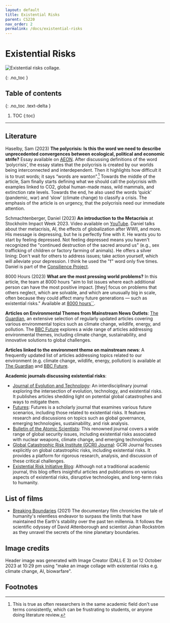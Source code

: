 ```yaml
---
layout: default
title: Existential Risks
parent: CS220
nav_order: 2
permalink: /docs/existential-risks
---
```


# Existential Risks

![Existential risks collage.](../assets/img/2023-10-12-existential-risks-bing-dalle.jpg)

{: .no_toc }

## Table of contents
{: .no_toc .text-delta }

1. TOC
{:toc}

---

## Literature
Haselby, Sam (2023) **The polycrisis: Is this the word we need to describe unprecedented convergences between ecological, political and economic strife?** Essay available on [AEON](https://aeon.co/essays/the-case-for-polycrisis-as-a-keyword-of-our-interconnected-times?utm_source=pocket-newtab-en-gb). After discussing definitions of the word ‘polycrisis’, the essay states that the polycrisis is created by our worlds being interconnected and interdependent. Then it highlights how difficult it is to trust words; it says “words are wanton”.[^inconsistent-terms]  Towards the middle of the article, Sam finally starts defining what we should call the polycrisis with examples linked to CO2, global human-made mass, wild mammals, and extinction rate levels. Towards the end, he also used the words ‘quick’ (pandemic, war) and ‘slow’ (climate change) to classify a crisis. The emphasis of the article is on urgency, that the polycrisis need our immediate attention.

Schmachtenberger, Daniel (2023) **An introduction to the Metacrisis** at Stockholm Impact Week 2023. Video available on [YouTube](https://youtu.be/4kBoLVvoqVY?feature=shared). Daniel talks about ther metacrisis, AI, the effects of globalization after WWII, and more. His message is depressing, but he is perfectly fine with it. He wants you to start by feeling depressed. Not feeling depressed means you haven't recognized the "continued destruction of the sacred around us" (e.g., sex trafficking of children or factory farming of animals). He offers a silver lining: Don't wait for others to address issues; take action yourself, which will alleviate your depression. I think he used the "f" word only five times. Daniel is part of the [Consilience Project](https://consilienceproject.org/).

8000 Hours (2023) **What are the most pressing world problems?** In this article, the team at 8000 hours "aim to list issues where each additional person can have the most positive impact. [they] focus on problems that others neglect, which are solvable, and which are unusually big in scale, often because they could affect many future generations — such as existential risks." Available at [8000 hours``](https://80000hours.org/problem-profiles/).

**Articles on Environmental Themes from Mainstream News Outlets**: [The Guardian](https://www.theguardian.com/uk/environment), an extensive selection of regularly updated articles covering various environmental topics such as climate change, wildlife, energy, and pollution. The [BBC Future](https://www.bbc.com/future) explores a wide range of articles addressing environmental themes, including climate change, sustainability, and innovative solutions to global challenges.

**Articles linked to the environment theme on mainstream news**: A frequently updated list of articles addressing topics related to our environment (e.g. climate change, wildlife, energy, pollution) is available at [The Guardian](https://www.theguardian.com/uk/environment) and [BBC Future](https://www.bbc.com/future).

**Academic journals discussing existential risks**:
- [Journal of Evolution and Technology](https://www.jetpress.org/): An interdisciplinary journal exploring the intersection of evolution, technology, and existential risks. It publishes articles shedding light on potential global catastrophes and ways to mitigate them.
- [Futures](https://www.sciencedirect.com/journal/futures): Futures is a scholarly journal that examines various future scenarios, including those related to existential risks. It features research and discussions on topics such as global governance, emerging technologies, sustainability, and risk analysis.
- [Bulletin of the Atomic Scientists](https://thebulletin.org/): This renowned journal covers a wide range of global security issues, including existential risks associated with nuclear weapons, climate change, and emerging technologies.
- [Global Catastrophic Risk Institute (GCRI) Journal](https://www.globalpolicyjournal.com/): GCRI Journal focuses explicitly on global catastrophic risks, including existential risks. It provides a platform for rigorous research, analysis, and discussion of these critical challenges.
- [Existential Risk Initiative Blog](https://existence.org/): Although not a traditional academic journal, this blog offers insightful articles and publications on various aspects of existential risks, disruptive technologies, and long-term risks to humanity.

## List of films 
- [Breaking Boundaries](https://youtu.be/Gb6wQtNjblk?feature=shared) (2021) The documentary film chronicles the tale of humanity's relentless endeavor to surpass the limits that have maintained the Earth's stability over the past ten millennia. It follows the scientific odyssey of David Attenborough and scientist Johan Rockström as they unravel the secrets of the nine planetary boundaries.

## Image credits
Header image was generated with Image Creator (DALL·E 3) on 12 October 2023 at 10:29 pm using "make an image collage with existential risks e.g. climate change, AI, biowarfare".

## Footnotes
[^inconsistent-terms]: This is true as often researchers in the same academic field don't use terms consistently, which can be frustrating to students, or anyone doing literature review.